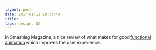 ```yaml
---
layout: post
date: 2017-01-11 10:59:40
title: 
tags: design, UX
---
```


In Smashing Magazine, a nice review of what makes for good [functional animation](https://www.smashingmagazine.com/2017/01/how-functional-animation-helps-improve-user-experience/) which improves the user experience. 